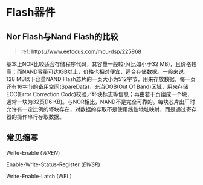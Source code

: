 # Flash器件



## Nor Flash与Nand Flash的比较

> ref: https://www.eefocus.com/mcu-dsp/225968

基本上NOR比较适合存储程序代码，其容量一般较小(比如小于32 MB)，且价格较高；而NAND容量可达lGB以上，价格也相对便宜，适合存储数据。一般来说，128 MB以下容量NAND Flash芯片的一页大小为512字节，用来存放数据，每一页还有16字节的备用空间(SpareData)，充当OOB(Out Of Band)区域，用来存储ECC(Error Correction Codc)校验／坏块标志等信息；再由若干页组成一个块，通常一块为32页(16 KB)。与NOR相比，NAND不是完全可靠的。每块芯片出厂时允许有一定比例的坏块存在，对数据的存取不是使用线性地址映射，而是通过寄存器的操作串行存取数据。





## 常见缩写

Write-Enable (*WREN*) 

Enable-Write-Status-Register (*EWSR*)

Write-Enable-Latch (WEL)


